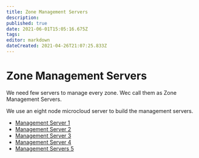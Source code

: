 ```yaml
---
title: Zone Management Servers
description: 
published: true
date: 2021-06-01T15:05:16.675Z
tags: 
editor: markdown
dateCreated: 2021-04-26T21:07:25.833Z
---
```


# Zone Management Servers
We need few servers to manage every zone. Wec call them as Zone Management Servers. 

We use an eight node microcloud server to build the management servers. 

-    [Management Server 1](/home/l3admin/InfrastructureSetup/ZoneManagementServers/ManagementServers1)
-    [Management Server 2](/home/l3admin/InfrastructureSetup/ZoneManagementServers/ManagementServers2)
-    [Management Server 3](/home/l3admin/InfrastructureSetup/ZoneManagementServers/ManagementServers3)
-    [Management Server 4](/home/l3admin/InfrastructureSetup/ZoneManagementServers/ManagementServers4)
-    [Management Servers 5](/home/l3admin/InfrastructureSetup/ZoneManagementServers/ManagementServers5)




